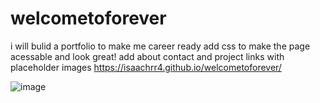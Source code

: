 # welcometoforever
i will bulid a portfolio to make me career ready
add css to make the page acessable and look great!
add about contact and project links with placeholder images
https://isaachrr4.github.io/welcometoforever/

![image](https://user-images.githubusercontent.com/80857536/120519246-66b12080-c3a0-11eb-83f4-939d02807b1a.png)
